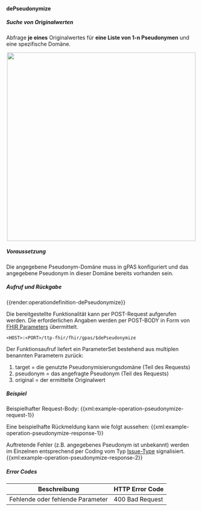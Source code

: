 #### dePseudonymize

##### **Suche von Originalwerten** 
Abfrage **je eines** Originalwertes für **eine Liste von 1-n Pseudonymen** und eine spezifische Domäne.

<p align="center">
  <img width="500" src="https://www.ths-greifswald.de/wp-content/uploads/2020/11/depseudonymize.png">
</p>

##### **Voraussetzung** 
Die angegebene Pseudonym-Domäne muss in gPAS konfiguriert und das angegebene Pseudonym in dieser Domäne bereits vorhanden sein.


##### **Aufruf und Rückgabe**
{{render:operationdefinition-dePseudonymize}}

Die bereitgestellte Funktionalität kann per POST-Request aufgerufen werden. Die erforderlichen Angaben werden per POST-BODY in Form von [FHIR Parameters](https://www.hl7.org/fhir/parameters.html) übermittelt.

`<HOST>:<PORT>/ttp-fhir/fhir/gpas/$dePseudonymize`

Der Funktionsaufruf liefert ein ParameterSet bestehend aus multiplen benannten Parametern zurück:
1. target = die genutzte Pseudonymisierungsdomäne (Teil des Requests)
2. pseudonym = das angefragte Pseudonym (Teil des Requests)
3. original = der ermittelte Originalwert

##### **Beispiel**
Beispielhafter Request-Body:
{{xml:example-operation-pseudonymize-request-1}}

Eine beispielhafte Rückmeldung kann wie folgt aussehen:
{{xml:example-operation-pseudonymize-response-1}}

Auftretende Fehler (z.B. angegebenes Pseudonym ist unbekannt) werden im Einzelnen entsprechend per Coding vom Typ [Issue-Type](http://hl7.org/fhir/issue-type) signalisiert. 
{{xml:example-operation-pseudonymize-response-2}}

##### **Error Codes**

| Beschreibung|HTTP Error Code|
--- | --- 
|Fehlende oder fehlende Parameter|400 Bad Request|